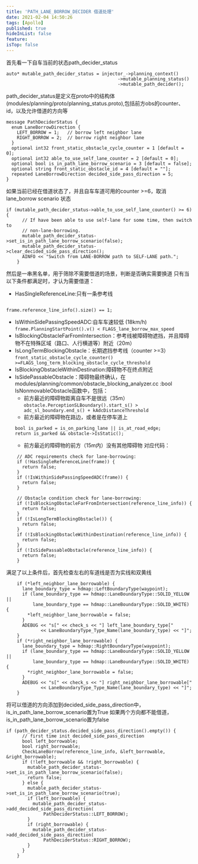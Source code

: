 ```yaml
---
title: 'PATH_LANE_BORROW_DECIDER 借道处理'
date: 2021-02-04 14:50:26
tags: [Apollo]
published: true
hideInList: false
feature: 
isTop: false
---
```

首先看一下自车当前的状态path_decider_status
```
auto* mutable_path_decider_status = injector_->planning_context()
                                          ->mutable_planning_status()
                                          ->mutable_path_decider();
```
path_decider_status是定义在proto中的结构体(modules/planning/proto/planning_status.proto),包括前方obs的counter、id，以及允许借道的方向等
```
message PathDeciderStatus {
  enum LaneBorrowDirection {
    LEFT_BORROW = 1;   // borrow left neighbor lane
    RIGHT_BORROW = 2;  // borrow right neighbor lane
  }
  optional int32 front_static_obstacle_cycle_counter = 1 [default = 0];
  optional int32 able_to_use_self_lane_counter = 2 [default = 0];
  optional bool is_in_path_lane_borrow_scenario = 3 [default = false];
  optional string front_static_obstacle_id = 4 [default = ""];
  repeated LaneBorrowDirection decided_side_pass_direction = 5;
}
```
如果当前已经在借道状态了，并且自车车道可用的counter >=6，取消lane_borrow scenario 状态
```
if (mutable_path_decider_status->able_to_use_self_lane_counter() >= 6) {
      // If have been able to use self-lane for some time, then switch to
      // non-lane-borrowing.
      mutable_path_decider_status->set_is_in_path_lane_borrow_scenario(false);
      mutable_path_decider_status->clear_decided_side_pass_direction();
      AINFO << "Switch from LANE-BORROW path to SELF-LANE path.";
    }
```
然后是一串黑名单，用于筛除不需要借道的场景，判断是否确实需要换道
只有当以下条件都满足时，才认为需要借道：
- HasSingleReferenceLine:只有一条参考线


```

```
`frame.reference_line_info().size() == 1;`
- IsWithinSidePassingSpeedADC:自车车速较低 (18km/h)
`frame.PlanningStartPoint().v() < FLAGS_lane_borrow_max_speed`
- IsBlockingObstacleFarFromIntersection：参考线被障碍物遮挡，并且障碍物不在特殊区域（路口、人行横道等）附近（20m）
- IsLongTermBlockingObstacle：长期遮挡参考线（counter >=3）
`front_static_obstacle_cycle_counter() >=FLAGS_long_term_blocking_obstacle_cycle_threshold`
- IsBlockingObstacleWithinDestination:障碍物不在终点附近
- IsSidePassableObstacle：障碍物最终确认，在modules/planning/common/obstacle_blocking_analyzer.cc :bool IsNonmovableObstacle函数中，包括：
    - 前方最近的障碍物距离自车不是很远（35m）
    `obstacle.PerceptionSLBoundary().start_s() > adc_sl_boundary.end_s() + kAdcDistanceThreshold`
    - 前方最近的障碍物在路边，或者是在停车道上
    ```
    bool is_parked = is_on_parking_lane || is_at_road_edge;
    return is_parked && obstacle->IsStatic();
    ```
    - 前方最近的障碍物的前方（15m内）没有其他障碍物
对应代码：
```
    // ADC requirements check for lane-borrowing:
    if (!HasSingleReferenceLine(frame)) {
      return false;
    }
    if (!IsWithinSidePassingSpeedADC(frame)) {
      return false;
    }

    // Obstacle condition check for lane-borrowing:
    if (!IsBlockingObstacleFarFromIntersection(reference_line_info)) {
      return false;
    }
    if (!IsLongTermBlockingObstacle()) {
      return false;
    }
    if (!IsBlockingObstacleWithinDestination(reference_line_info)) {
      return false;
    }
    if (!IsSidePassableObstacle(reference_line_info)) {
      return false;
    }
```

满足了以上条件后，首先检查左右的车道线是否为实线和双黄线
```
    if (*left_neighbor_lane_borrowable) {
      lane_boundary_type = hdmap::LeftBoundaryType(waypoint);
      if (lane_boundary_type == hdmap::LaneBoundaryType::SOLID_YELLOW ||
          lane_boundary_type == hdmap::LaneBoundaryType::SOLID_WHITE) {
        *left_neighbor_lane_borrowable = false;
      }
      ADEBUG << "s[" << check_s << "] left_lane_boundary_type["
             << LaneBoundaryType_Type_Name(lane_boundary_type) << "]";
    }
    if (*right_neighbor_lane_borrowable) {
      lane_boundary_type = hdmap::RightBoundaryType(waypoint);
      if (lane_boundary_type == hdmap::LaneBoundaryType::SOLID_YELLOW ||
          lane_boundary_type == hdmap::LaneBoundaryType::SOLID_WHITE) {
        *right_neighbor_lane_borrowable = false;
      }
      ADEBUG << "s[" << check_s << "] right_neighbor_lane_borrowable["
             << LaneBoundaryType_Type_Name(lane_boundary_type) << "]";
    }
```
将可以借道的方向添加到decided_side_pass_direction中，is_in_path_lane_borrow_scenario置为True
如果两个方向都不能借道，is_in_path_lane_borrow_scenario置为false
```
if (path_decider_status.decided_side_pass_direction().empty()) {
      // first time init decided_side_pass_direction
      bool left_borrowable;
      bool right_borrowable;
      CheckLaneBorrow(reference_line_info, &left_borrowable, &right_borrowable);
      if (!left_borrowable && !right_borrowable) {
        mutable_path_decider_status->set_is_in_path_lane_borrow_scenario(false);
        return false;
      } else {
        mutable_path_decider_status->set_is_in_path_lane_borrow_scenario(true);
        if (left_borrowable) {
          mutable_path_decider_status->add_decided_side_pass_direction(
              PathDeciderStatus::LEFT_BORROW);
        }
        if (right_borrowable) {
          mutable_path_decider_status->add_decided_side_pass_direction(
              PathDeciderStatus::RIGHT_BORROW);
        }
      }
    }
```